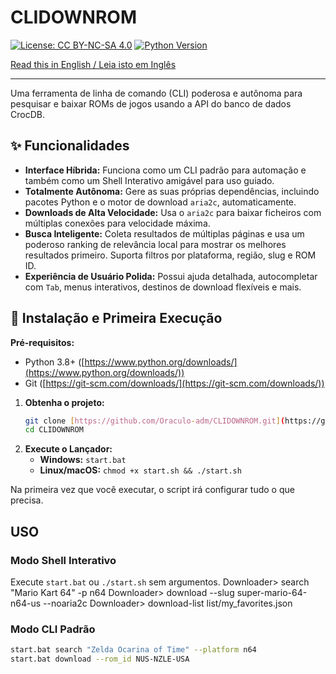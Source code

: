 # CLIDOWNROM

[![License: CC BY-NC-SA 4.0](https://img.shields.io/badge/License-CC%20BY--NC--SA%204.0-lightgrey.svg)](http://creativecommons.org/licenses/by-nc-sa/4.0/)
[![Python Version](https://img.shields.io/badge/python-3.8+-blue.svg)](https://www.python.org/downloads/)

[Read this in English / Leia isto em Inglês](README.md)

---

Uma ferramenta de linha de comando (CLI) poderosa e autônoma para pesquisar e baixar ROMs de jogos usando a API do banco de dados CrocDB.

## ✨ Funcionalidades

* **Interface Híbrida:** Funciona como um CLI padrão para automação e também como um Shell Interativo amigável para uso guiado.
* **Totalmente Autônoma:** Gere as suas próprias dependências, incluindo pacotes Python e o motor de download `aria2c`, automaticamente.
* **Downloads de Alta Velocidade:** Usa o `aria2c` para baixar ficheiros com múltiplas conexões para velocidade máxima.
* **Busca Inteligente:** Coleta resultados de múltiplas páginas e usa um poderoso ranking de relevância local para mostrar os melhores resultados primeiro. Suporta filtros por plataforma, região, slug e ROM ID.
* **Experiência de Usuário Polida:** Possui ajuda detalhada, autocompletar com `Tab`, menus interativos, destinos de download flexíveis e mais.

## 🚀 Instalação e Primeira Execução

**Pré-requisitos:**
* Python 3.8+ ([https://www.python.org/downloads/](https://www.python.org/downloads/))
* Git ([https://git-scm.com/downloads/](https://git-scm.com/downloads/))

1.  **Obtenha o projeto:**
    ```bash
    git clone [https://github.com/Oraculo-adm/CLIDOWNROM.git](https://github.com/Oraculo-adm/CLIDOWNROM.git)
    cd CLIDOWNROM
    ```
2.  **Execute o Lançador:**
    * **Windows:** `start.bat`
    * **Linux/macOS:** `chmod +x start.sh && ./start.sh`

Na primeira vez que você executar, o script irá configurar tudo o que precisa.

## USO

### Modo Shell Interativo
Execute `start.bat` ou `./start.sh` sem argumentos.
Downloader> search "Mario Kart 64" -p n64
Downloader> download --slug super-mario-64-n64-us --noaria2c
Downloader> download-list list/my_favorites.json


### Modo CLI Padrão
```bash
start.bat search "Zelda Ocarina of Time" --platform n64
start.bat download --rom_id NUS-NZLE-USA